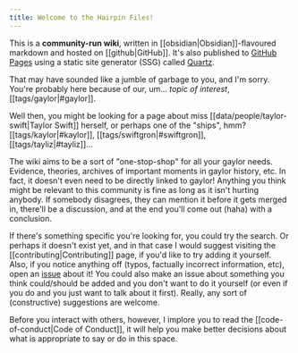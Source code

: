 ```yaml
---
title: Welcome to the Hairpin Files!
---
```


This is a **community-run wiki**, written in [[obsidian|Obsidian]]-flavoured markdown and hosted on [[github|GitHub]]. It's also published to [GitHub Pages](https://gaylor-wiki.github.io) using a static site generator (SSG) called [Quartz](https://quartz.jzhao.xyz/).

That may have sounded like a jumble of garbage to you, and I'm sorry. You're probably here because of our, um... _topic of interest_, [[tags/gaylor|#gaylor]].

Well then, you might be looking for a page about miss [[data/people/taylor-swift|Taylor Swift]] herself, or perhaps one of the "ships", hmm? [[tags/kaylor|#kaylor]], [[tags/swiftgron|#swiftgron]], [[tags/tayliz|#tayliz]]...

The wiki aims to be a sort of "one-stop-shop" for all your gaylor needs. Evidence, theories, archives of important moments in gaylor history, etc. In fact, it doesn't even need to be directly linked to gaylor! Anything you think might be relevant to this community is fine as long as it isn't hurting anybody. If somebody disagrees, they can mention it before it gets merged in, there'll be a discussion, and at the end you'll come out (haha) with a conclusion.

If there's something specific you're looking for, you could try the search. Or perhaps it doesn't exist yet, and in that case I would suggest visiting the [[contributing|Contributing]] page, if you'd like to try adding it yourself. Also, if you notice anything off (typos, factually incorrect information, etc), open an [issue](https://github.com/gaylor-wiki/gaylor-vault/issues) about it! You could also make an issue about something you think could/should be added and you don't want to do it yourself (or even if you do and you just want to talk about it first). Really, any sort of (constructive) suggestions are welcome.

Before you interact with others, however, I implore you to read the [[code-of-conduct|Code of Conduct]], it will help you make better decisions about what is appropriate to say or do in this space.
